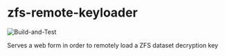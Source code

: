 # zfs-remote-keyloader
![Build-and-Test](https://github.com/samhug/zfs-remote-keyloader/workflows/Build-and-Test/badge.svg)

Serves a web form in order to remotely load a ZFS dataset decryption key
